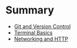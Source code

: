# Summary

* [Git and Version Control](intro_git.md)
* [Terminal Basics](Terminal.md)
* [Networking and HTTP](networking_01.md)
